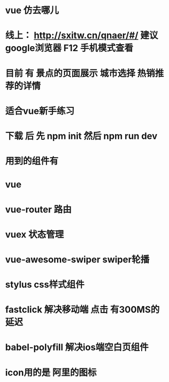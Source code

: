 # vue 仿去哪儿

#  线上： http://sxitw.cn/qnaer/#/    建议 google浏览器  F12 手机模式查看


# 目前  有 景点的页面展示   城市选择   热销推荐的详情

# 适合vue新手练习

# 下载 后    先 npm init   然后 npm run dev


# 用到的组件有 
# vue 
# vue-router  路由
# vuex  状态管理
# vue-awesome-swiper swiper轮播
# stylus   css样式组件
# fastclick   解决移动端 点击 有300MS的延迟 
# babel-polyfill   解决ios端空白页组件

# icon用的是  阿里的图标

